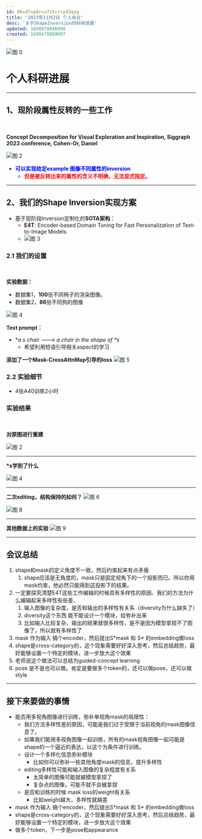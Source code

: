 ```yaml
---
id: 86vd7xp8rcu7z5crcy42qag
title: '2023年11月2日 个人会议'
desc: '关于ShapeInversion的科研进展'
updated: 1698978046998
created: 1698478889097
---
```

![图 0](assets/images/962d31d4f33687457827d598b2a6f721b21e47059478ae8921411e95b2d6894d.jpg)

# **个人科研进展**

---

## **1、现阶段属性反转的一些工作**

<br/>

**Concept Decomposition for Visual Exploration and Inspiration, Siggraph 2023 conference, Cohen-Or, Daniel**
<br/>

![图 2](assets/images/db4b990fab245f074b956965e4aaef1efadfc83f3223fd59ff61095b48d26082.png)

* <font color="blue">**可以实现给定example 图像不同属性的inversion**</font>
  * <font color="red">**但是被反转出来的属性的含义不明确，无法显式指定。**</font>

---

## **2、我们的Shape Inversion实现方案**

* 基于现阶段Inversion定制化的**SOTA架构**：
  * **E4T**: Encoder-based Domain Tuning for Fast Personalization of Text-to-Image Models
  * ![图 3](assets/images/aa8ef94771c0c02dc90d8e2a950ba3f11471c07e27037f7e2d01f94bd069b915.png)

### **2.1 我们的设置**


<br/>

**实验数据：**
* 数据集1，**100**张不同椅子的渲染图像。
* 数据集2，**86**张不同狗的图像

![图 4](assets/images/7942a38c2584cdfa84efd0a30f0b72521abe018578aa3e13ed1afd625a6e178e.png)
<br/>

**Text prompt：**
  * **a *s chair ---> a chair in the shape of \*s**
    * 希望利用短语引导相关aspect的学习

**添加了一个Mask-CrossAttnMap引导的loss**
![图 5](assets/images/f39ef16751be6f72291ca31ec7422dd41e2e868f8828507af6de10eaafeae901.png)  


### **2.2 实验细节**
* 4张A40训练2小时


### **实验结果**
<br/>

**对原图进行重建**

![图 2](assets/images/7605c354d4e87e0f1941770d3db0b11aee760accf719029836937cc226a1e1b3.png)  

---

**\*s学到了什么**
<br/>

![图 4](assets/images/ec16d4162ad3e73b3bb25b48c4b0ebc5e26b98c1cfeedc393673a6351511cd67.png)

---

**二次editing，结构保持的如何？**
![图 6](assets/images/fadd3c386828240590c2198fc6a652342c00ac3df5f01682d0e5559af1b4c414.png)  

![图 8](assets/images/72d93b6a66a1c82c542e80aa316b987d2cac9ed197862038a723d16a9d528f5a.png)  

---


**其他数据上的实验**
![图 9](assets/images/215757dd3a3e0aa45821434d32b622282221e8bae143a9bbe443c9a3601a3d0e.png)  


---
## **会议总结**

1. shape和mask的定义角度不一致，然后约束起来有点矛盾
   1. shape应该是无角度的，mask只是固定视角下的一个投影而已。所以你用mask约束，他必然只能得到这投影下的结果。
2. 一定要探究清楚E4T这些工作编辑的时候具有多样性的原因、我们的方法为什么编辑起来多样性有些差、
   1. 输入图像的复杂度，是否和输出的多样性有关系（diversity为什么缺失了）
   2. diversity这个东西 能不能设计一个模块，给弥补出来
   3. 比如输入比较复杂，输出的结果就很多样性，是不是因为模型拿捏不了图像了，所以就有多样性了
3. mask 作为输入 搞个encoder，然后提出S\*mask 和 S\* 的embedding做loss
4. shape是cross-category的，这个现象需要好好深入思考，然后总结趋势，最好能够设置一个特定的模块，进一步放大这个效果
5. 老师说这个做法可以总结为guided-concept learning 
6. pose 是不是也可以做。肯定是要做多个token的，还可以做pose，还可以做style
---

## **接下来要做的事情**
* 能否用多视角图像进行训练，弥补单视角mask的局限性：
  * 我们方法多样性差的原因，可能是我们过于受限于当前视角的mask图像信息了。
  * 如果我们能用多视角图像一起训练，所有的mask视角图像一起可能是shape的一个逼近的表达，以这个为条件进行训练。
  * 设计一个多样化信息弥补模块
    * 比如你可以弥补一些其他角度mask的信息，提升多样性
  * editing多样性可能和输入图像的复杂程度有关系
    * 太简单的图像可能就被模型拿捏了
    * 复杂点的图像，可能不就不会被拿捏
  * 是否和训练的时候 mask loss的weight有关系
    * 比如weight越大，多样性就越差
* mask 作为输入 搞个encoder，然后提出S\*mask 和 S\* 的embedding做loss
* shape是cross-category的，这个现象需要好好深入思考，然后总结趋势，最好能够设置一个特定的模块，进一步放大这个效果
* 做多个token，下一步是pose和appearance




